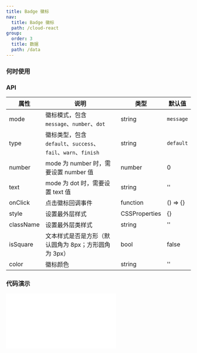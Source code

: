 ```yaml
---
title: Badge 徽标
nav:
  title: Badge 徽标
  path: /cloud-react
group:
  order: 3
  title: 数据
  path: /data
---
```


### 何时使用

### API

| 属性      | 说明                                                          | 类型          | 默认值    |
| --------- | ------------------------------------------------------------- | ------------- | --------- |
| mode      | 徽标模式，包含 `message`、`number`、`dot`                     | string        | `message` |
| type      | 徽标类型，包含 `default`、`success`、`fail`、`warn`、`finish` | string        | `default` |
| number    | mode 为 number 时，需要设置 number 值                         | number        | 0         |
| text      | mode 为 dot 时，需要设置 text 值                              | string        | ''        |
| onClick   | 点击徽标回调事件                                              | function      | () => {}  |
| style     | 设置最外层样式                                                | CSSProperties | {}        |
| className | 设置最外层类样式                                              | string        | ''        |
| isSquare | 文本样式是否是方形（默认圆角为 8px；方形圆角为 3px）                                              | bool        | false        |
| color |  徽标颜色                                             | string        | ''        |

### 代码演示

<embed src="@components/badge/demos/basic-badge.md" />
